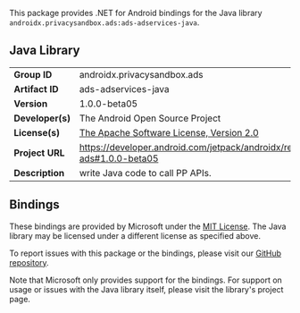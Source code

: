 This package provides .NET for Android bindings for the Java library `androidx.privacysandbox.ads:ads-adservices-java`.

## Java Library

| | |
|-|-|
| **Group ID** | androidx.privacysandbox.ads |
| **Artifact ID** | ads-adservices-java |
| **Version** | 1.0.0-beta05 |
| **Developer(s)** | The Android Open Source Project |
| **License(s)** | [The Apache Software License, Version 2.0](http://www.apache.org/licenses/LICENSE-2.0.txt) |
| **Project URL** | https://developer.android.com/jetpack/androidx/releases/privacysandbox-ads#1.0.0-beta05 |
| **Description** | write Java code to call PP APIs. |

## Bindings

These bindings are provided by Microsoft under the [MIT License](https://opensource.org/licenses/MIT). The Java
library may be licensed under a different license as specified above.

To report issues with this package or the bindings, please visit our [GitHub repository](https://aka.ms/android-libraries).

Note that Microsoft only provides support for the bindings. For support on
usage or issues with the Java library itself, please visit the library's project page.

